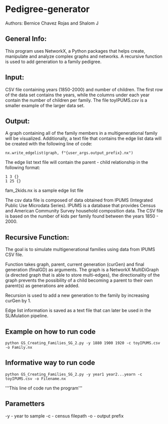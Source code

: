 # Pedigree-generator
Authors: Bernice Chavez Rojas and Shalom J
## General Info:
This program uses NetworkX, a Python packages that helps create, manipulate and analyze complex graphs and networks. A recursive function is used to add generation to a family pedigree. 

## Input:
CSV file containing years (1850-2000) and number of children. The first row of the data set contains the years, while the columns under each year contain the number of children per family. The file toyIPUMS.csv is a smaller example of the larger data set.

## Output: 
A graph containing all of the family members in a multigenerational family will be visualized. 
Additionally, a text file that contains the edge list data will be created with the following line of code:  
```
nx.write_edgelist(graph, f"{user_args.output_prefix}.nx")
```
The edge list text file will contain the parent - child relationship in the following format:  
```
1 3 {}
1 25 {}
```
fam_2kids.nx is a sample edge list file 


The csv data file is composed of data obtained from IPUMS (Integrated Public Use Microdata Series). IPUMS is a database that provides Census and American Community Survey household composition data. 
The CSV file is based on the number of kids per family found between the years 1850 - 2000. 
	
## Recursive Function:  
The goal is to simulate multigenerational families using data from IPUMS CSV file.

Function takes graph, parent, current generation (curGen) and final generation (finalGD) as arguments. The graph is a NetworkX MultiDiGraph (a directed graph that is able to store multi-edges), the directionality of the graph prevents the possibility of a child becoming a parent to their own parent(s) as generations are added. 

Recursion is used to add a new generation to the family by increasing curGen by 1. 

Edge list information is saved as a text file that can later be used in the SLiMulation pipeline.

## Example on how to run code 
```
python GS_Creating_Families_SG_2.py -y 1880 1900 1920 -c toyIPUMS.csv -o Family.nx
```

## Informative way to run code
```
python GS_Creating_Families_SG_2.py -y year1 year2...yearn -c toyIPUMS.csv -o Filename.nx 
```
'''This line of code run the program'''

## Parametters 
-y - year to sample
-c - census filepath
-o - output prefix
